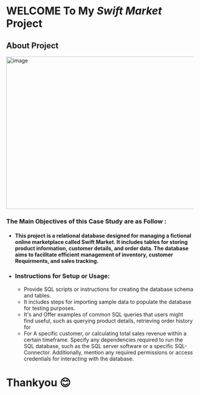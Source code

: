 # WELCOME To My *Swift Market* Project
## About Project
<img src="https://i.pinimg.com/736x/27/ae/20/27ae2059744d3a7814f8fd5d75b1c47c.jpg" alt="image" width="900px" height="410px">

### The Main Objectives of this Case Study are as Follow :
 * ####  This project is a relational database designed for managing a fictional online marketplace called Swift Market. It includes tables for storing product information, customer details, and order data. The database aims to facilitate efficient management of inventory, customer Requirments, and sales tracking.

 * ### Instructions for Setup or Usage:
   *  Provide SQL scripts or instructions for creating the database schema and tables.
   *  It includes steps for importing sample data to populate the database for testing purposes.
   *   It's and Offer examples of common SQL queries that users might find useful, such as querying product details, retrieving order history for 
   *  For A specific customer, or calculating total sales revenue within a certain timeframe.
    Specify any dependencies required to run the SQL database, such as the SQL server software or a specific SQL-Connector. 
    Additionally, mention any required permissions or access credentials for interacting with the database.

# Thankyou 😊

